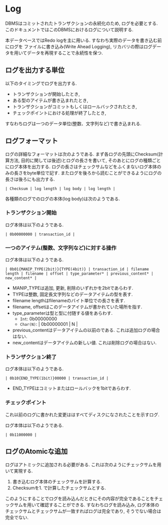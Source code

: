 # Log

DBMSはコミットされたトランザクションの永続化のため, ログを必要とする. このドキュメントではこのDBMSにおけるログについて説明する. 

本データベースではRedo logを主に用いる. すなわち実際のデータを書き込む前にログを
ファイルに書き込み(Write Ahead Logging), リカバリの際はログデータを用いてデータを再現することで永続性を保つ. 

## ログを出力する単位

以下のタイミングでログを出力する. 

- トランザクションが開始したとき,
- ある型のアイテムが書き込まれたとき,
- トランザクションがコミットもしくはロールバックされたとき, 
- チェックポイントにおける処理が終了したとき,

すなわちログは一つのデータ単位(整数、文字列など)で書き込まれる. 

## ログフォーマット

ログの詳細なフォーマットは次のようである. まず各ログの先頭にChecksum(計算方法, 目的に関しては後述)とログの長さを書いて, 
そのあとにログの種類ごとにログ本体を出力する. ログの長さはチェックサムなどをふくまないログ本体のみの長さをbyte単位で記す.
またログを後ろから読むことができるようにログの長さは後ろにも出力する. 

```
| Checksum | log length | log body | log length |
```

各種類のログでのログの本体(log body)は次のようである.

### トランザクション開始

ログ本体は以下のようである.

```
| 0b00000000 | transaction_id |
```

### 一つのアイテム(整数、文字列など)に対する操作

ログ本体は以下のようである.
```
| 0b01{MANIP_TYPE(2bit)}{TYPE(4bit)} | transaction_id | filename length | filename | offset | type_parameter* | previous_content* | new_content* | 
```

- MANIP_TYPEは追加, 更新, 削除のいずれかを2bitであらわす.
- TYPEは整数, 固定長文字列などのデータアイテムの型を表す.
- filename lengthはfilenameのバイト単位での長さを表す.
- filename, offsetはこのデータアイテムが書かれていた場所を指す.
- type_parameterは型と型に付随する値をあらわす.
    - `Int`: 0b00000000
    - `Char(N)`: | 0b00000001 | N |
- previous_contentはデータアイテムの以前のである. これは追加ログの場合はない.
- new_contentはデータアイテムの新しい値. これは削除ログの場合はない.

### トランザクション終了

ログ本体は以下のようである.
```
| 0b10{END_TYPE(1bit)}00000 | transaction_id |
```

- END_TYPEはコミットまたはロールバックを1bitであらわす.

### チェックポイント

これ以前のログに書かれた変更ははすべてディスクになされたことを示すログ. 

ログ本体は以下のようである.
```
| 0b11000000 |
```

## ログのAtomicな追加

ログはアトミックに追加される必要がある. これは次のようにチェックサムを用いて実現する. 

1. 書き込むログ本体のチェックサムを計算する. 
2. Checksumを1. で計算したチェックサムとする. 

このようにすることでログを読み込んだときにその内容が完全であることをチェックサムを用いて確認することができる. すなわちログを読み込み, ログ本体のチェックサムとチェックサムが一致すればログは完全であり, そうでない場合は完全でない. 